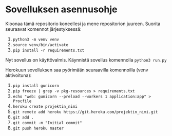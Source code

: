 # Sovelluksen asennusohje

Kloonaa tämä repositorio koneellesi ja mene repositorion juureen. Suorita seuraavat komennot järjestyksessä:

1. `python3 -m venv venv`
2. `source venv/bin/activate`
3. `pip install -r requirements.txt`

Nyt sovellus on käyttövalmis. Käynnistä sovellus komennolla `python3 run.py`

Herokuun sovelluksen saa pyörimään seuraavilla komennoilla (venv aktivoituna):

1. `pip install gunicorn`
2. `pip freeze | grep -v pkg-resources > requirements.txt`
3. `echo "web: gunicorn --preload --workers 1 application:app" > Procfile`
4. `heroku create projektin_nimi`
5. `git remote add heroku https://git.heroku.com/projektin_nimi.git`
6. `git add .`
7. `git commit -m "Initial commit"`
8. `git push heroku master`
